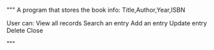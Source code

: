 """
A program that stores the book info:
Title,Author,Year,ISBN

User can:
View all records
Search an entry
Add an entry
Update entry
Delete
Close

"""